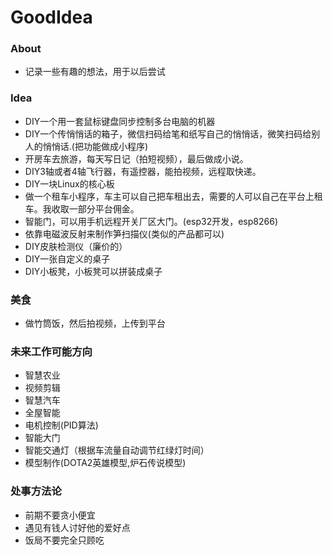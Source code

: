 # GoodIdea

### About
- 记录一些有趣的想法，用于以后尝试

### Idea
- DIY一个用一套鼠标键盘同步控制多台电脑的机器
- DIY一个传悄悄话的箱子，微信扫码给笔和纸写自己的悄悄话，微笑扫码给别人的悄悄话.(把功能做成小程序)
- 开房车去旅游，每天写日记（拍短视频），最后做成小说。
- DIY3轴或者4轴飞行器，有遥控器，能拍视频，远程取快递。
- DIY一块Linux的核心板
- 做一个租车小程序，车主可以自己把车租出去，需要的人可以自己在平台上租车。我收取一部分平台佣金。
- 智能门，可以用手机远程开关厂区大门。(esp32开发，esp8266)
- 依靠电磁波反射来制作笋扫描仪(类似的产品都可以)
- DIY皮肤检测仪（廉价的）
- DIY一张自定义的桌子
- DIY小板凳，小板凳可以拼装成桌子

### 美食
- 做竹筒饭，然后拍视频，上传到平台

### 未来工作可能方向
- 智慧农业
- 视频剪辑
- 智慧汽车
- 全屋智能
- 电机控制(PID算法)
- 智能大门
- 智能交通灯（根据车流量自动调节红绿灯时间）
- 模型制作(DOTA2英雄模型,炉石传说模型)

### 处事方法论
- 前期不要贪小便宜
- 遇见有钱人讨好他的爱好点
- 饭局不要完全只顾吃
